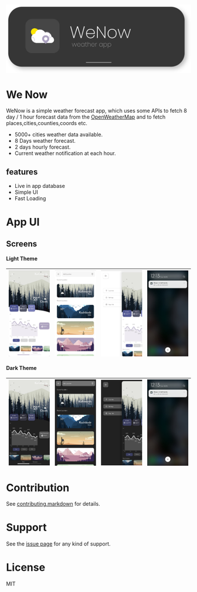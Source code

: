 
<p align="center">
<img src="https://raw.githubusercontent.com/xidhu/weNow-App/master/lib/assets/repo/app_banner.svg?token=APOIDJDNTCIVRQ2DTOHNBLLAVPXGC" width=700>
</p>



# We Now
WeNow is a simple weather forecast app, which uses some APIs to fetch 8 day / 1 hour forecast data from the [OpenWeatherMap](https://openweathermap.org/forecast5) and to fetch places,cities,counties,coords etc.


* 5000+ cities weather data available.
* 8 Days weather forecast.
* 2 days hourly forecast.
* Current weather notification at each hour.

## features
* Live in app database
* Simple UI
* Fast Loading

# App UI

## Screens


#### Light Theme



| <img align="left" alt="Splash Screen" src="https://raw.githubusercontent.com/xidhu/weNow-App/master/lib/assets/repo/main_light.jpg?token=APOIDJEVSLIIKPKRKS6NECDAV6QGG" width="250px" /> | <img align="left" alt="Main Screen" src="https://raw.githubusercontent.com/xidhu/weNow-App/master/lib/assets/repo/loc_light.jpg?token=APOIDJBQ37ZLHILX5BS2P73AV6QQK" width="250px" /> | <img align="left" alt="Location Screen" src="https://raw.githubusercontent.com/xidhu/weNow-App/master/lib/assets/repo/side_light.jpg?token=APOIDJFMQWEOWR4GML2A4WTAV6QTU" width="250px" /> | <img align="left" alt="Side View" src="https://raw.githubusercontent.com/xidhu/weNow-App/master/lib/assets/repo/noti_light.jpg?token=APOIDJCZYHK76XETSYEYQRDAV6SZE" width="250px" /> |
| -------------------------------------------------------------------------------------------------------------------------------------------------- | ---------------------------------------------------------------------------------------------------------------------------------------------------- | ------------------------------------------------------------------------------------------------------------------------------------------------ | --------------------------------------------------------------------------------------------------------------------------------------------------- |
#### Dark Theme



<img align="left" alt="Splash Screen" src="https://raw.githubusercontent.com/xidhu/weNow-App/master/lib/assets/repo/main_dark.jpg?token=APOIDJA46ANXYB2QTGV6VJTAV6Q4Y" width="250px" /> | <img align="left" alt="Main Screen" src="https://raw.githubusercontent.com/xidhu/weNow-App/master/lib/assets/repo/loc_dark.jpg?token=APOIDJBEIJ2YJLHICFYP5JLAV6Q3E" width="250px" /> | <img align="left" alt="Location Screen" src="https://raw.githubusercontent.com/xidhu/weNow-App/master/lib/assets/repo/side_dark.jpg?token=APOIDJAX5YWT3LHVIDTYMJTAV6RA6" width="250px" /> | <img align="left" alt="Side View" src="https://raw.githubusercontent.com/xidhu/weNow-App/master/lib/assets/repo/noti_light.jpg?token=APOIDJEA4P2USFWM3Q54FODAV6RCW" width="250px" /> |
| -------------------------------------------------------------------------------------------------------------------------------------------------- | ---------------------------------------------------------------------------------------------------------------------------------------------------- | ------------------------------------------------------------------------------------------------------------------------------------------------ | --------------------------------------------------------------------------------------------------------------------------------------------------- |




# Contribution

See [contributing.markdown][5] for details.

# Support

See  the [issue page][6]  for any kind of support.

# License

MIT 

[5]: https://github.com/xidhu/xidhu/blob/main/CONTRIBUTING.md
[6]: https://github.com/xidhu/weNow-App/issues
